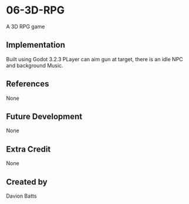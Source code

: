 # 06-3D-RPG
A 3D RPG game



## Implementation
Built using Godot 3.2.3
PLayer can aim gun at target, there is an idle NPC and background Music.

## References
None

## Future Development
None

## Extra Credit
None

## Created by 
Davion Batts
